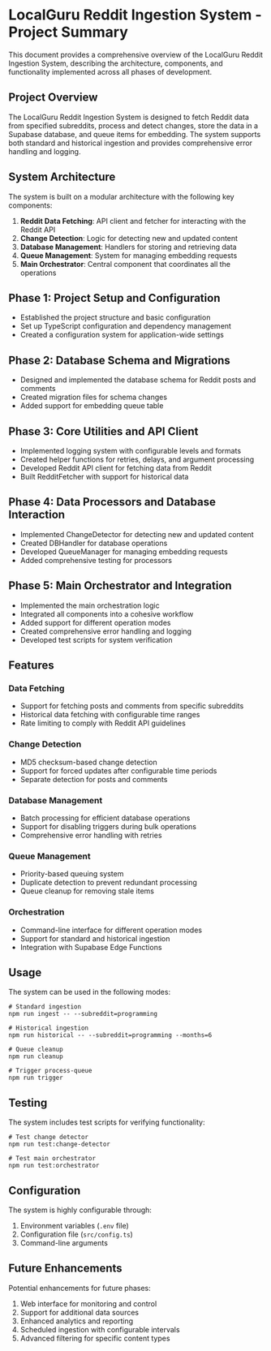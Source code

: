 # LocalGuru Reddit Ingestion System - Project Summary

This document provides a comprehensive overview of the LocalGuru Reddit Ingestion System, describing the architecture, components, and functionality implemented across all phases of development.

## Project Overview

The LocalGuru Reddit Ingestion System is designed to fetch Reddit data from specified subreddits, process and detect changes, store the data in a Supabase database, and queue items for embedding. The system supports both standard and historical ingestion and provides comprehensive error handling and logging.

## System Architecture

The system is built on a modular architecture with the following key components:

1. **Reddit Data Fetching**: API client and fetcher for interacting with the Reddit API
2. **Change Detection**: Logic for detecting new and updated content
3. **Database Management**: Handlers for storing and retrieving data
4. **Queue Management**: System for managing embedding requests
5. **Main Orchestrator**: Central component that coordinates all the operations

## Phase 1: Project Setup and Configuration

- Established the project structure and basic configuration
- Set up TypeScript configuration and dependency management
- Created a configuration system for application-wide settings

## Phase 2: Database Schema and Migrations

- Designed and implemented the database schema for Reddit posts and comments
- Created migration files for schema changes
- Added support for embedding queue table

## Phase 3: Core Utilities and API Client

- Implemented logging system with configurable levels and formats
- Created helper functions for retries, delays, and argument processing
- Developed Reddit API client for fetching data from Reddit
- Built RedditFetcher with support for historical data

## Phase 4: Data Processors and Database Interaction

- Implemented ChangeDetector for detecting new and updated content
- Created DBHandler for database operations
- Developed QueueManager for managing embedding requests
- Added comprehensive testing for processors

## Phase 5: Main Orchestrator and Integration

- Implemented the main orchestration logic
- Integrated all components into a cohesive workflow
- Added support for different operation modes
- Created comprehensive error handling and logging
- Developed test scripts for system verification

## Features

### Data Fetching

- Support for fetching posts and comments from specific subreddits
- Historical data fetching with configurable time ranges
- Rate limiting to comply with Reddit API guidelines

### Change Detection

- MD5 checksum-based change detection
- Support for forced updates after configurable time periods
- Separate detection for posts and comments

### Database Management

- Batch processing for efficient database operations
- Support for disabling triggers during bulk operations
- Comprehensive error handling with retries

### Queue Management

- Priority-based queuing system
- Duplicate detection to prevent redundant processing
- Queue cleanup for removing stale items

### Orchestration

- Command-line interface for different operation modes
- Support for standard and historical ingestion
- Integration with Supabase Edge Functions

## Usage

The system can be used in the following modes:

```
# Standard ingestion
npm run ingest -- --subreddit=programming

# Historical ingestion
npm run historical -- --subreddit=programming --months=6

# Queue cleanup
npm run cleanup

# Trigger process-queue
npm run trigger
```

## Testing

The system includes test scripts for verifying functionality:

```
# Test change detector
npm run test:change-detector

# Test main orchestrator
npm run test:orchestrator
```

## Configuration

The system is highly configurable through:

1. Environment variables (`.env` file)
2. Configuration file (`src/config.ts`)
3. Command-line arguments

## Future Enhancements

Potential enhancements for future phases:

1. Web interface for monitoring and control
2. Support for additional data sources
3. Enhanced analytics and reporting
4. Scheduled ingestion with configurable intervals
5. Advanced filtering for specific content types 